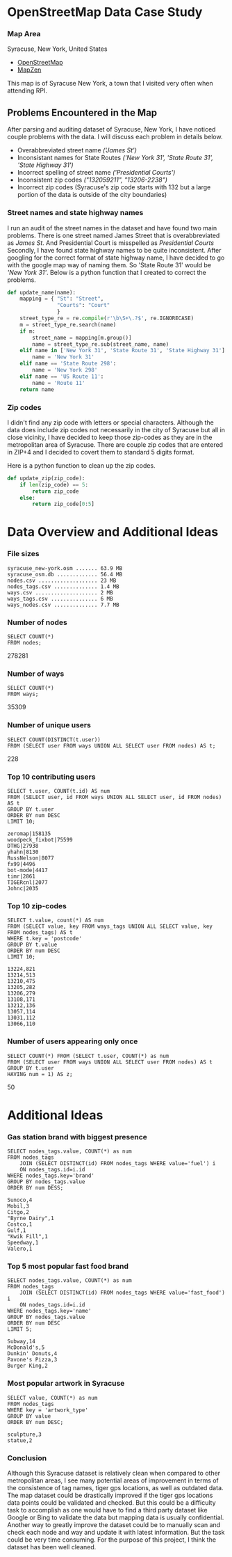 # OpenStreetMap Data Case Study

### Map Area
Syracuse, New York, United States

- [OpenStreetMap](https://www.openstreetmap.org/relation/174916)
- [MapZen](https://mapzen.com/data/metro-extracts/)

This map is of Syracuse New York, a town that I visited very often when attending RPI.

## Problems Encountered in the Map
After parsing and auditing dataset of Syracuse, New York, I have noticed couple
problems with the data. I will discuss each problem in details below.

- Overabbreviated street name  *('James St')*
- Inconsistant names for State Routes *('New York 31', 'State Route 31', 'State Highway 31')*
- Incorrect spelling of street name *('Presidential Courts')*
- Inconsistent zip codes *("132059211", "13206-2238")*
- Incorrect zip codes (Syracuse's zip code starts with 132 but a large portion of the data is outside of the city boundaries)

### Street names and state highway names

I run an audit of the street names in the dataset and have found two main problems. There is one street named James Street that is overabbreviated as *James St*. And Presidential Court is misspelled as *Presidential Courts*
Secondly, I have found state highway names to be quite inconsistent. After googling for the correct format of state highway name, I have decided to go with the google map way of naming them. So 'State Route 31' would be *'New York 31'*.
Below is a python function that I created to correct the problems.

```python
def update_name(name):
    mapping = { "St": "Street",
                "Courts": "Court"
                }
    street_type_re = re.compile(r'\b\S+\.?$', re.IGNORECASE)
    m = street_type_re.search(name)
    if m:
        street_name = mapping[m.group()]
        name = street_type_re.sub(street_name, name)
    elif name in ['New York 31', 'State Route 31', 'State Highway 31']:
        name = 'New York 31'
    elif name == 'State Route 298':
        name = 'New York 298'
    elif name == 'US Route 11':
        name = 'Route 11'
    return name
```

### Zip codes
I didn't find any zip code with letters or special characters. Although the data does include zip codes not necessarily in the city of Syracuse but all in close vicinity, I have decided to keep those zip-codes as they are in the metropolitan area of Syracuse.
There are couple zip codes that are entered in ZIP+4 and I decided to covert them to standard 5 digits format.

Here is a python function to clean up the zip codes.
```python
def update_zip(zip_code):
    if len(zip_code) == 5:
        return zip_code
    else:
        return zip_code[0:5]
```

# Data Overview and Additional Ideas

### File sizes
```
syracuse_new-york.osm ....... 63.9 MB
syracuse_osm.db ............. 56.4 MB
nodes.csv ................... 23 MB
nodes_tags.csv .............. 1.4 MB
ways.csv .................... 2 MB
ways_tags.csv ............... 6 MB
ways_nodes.csv .............. 7.7 MB
```

### Number of nodes
```
SELECT COUNT(*)
FROM nodes;
```
278281

### Number of ways
```
SELECT COUNT(*)
FROM ways;
```
35309

### Number of unique users
```
SELECT COUNT(DISTINCT(t.user))
FROM (SELECT user FROM ways UNION ALL SELECT user FROM nodes) AS t;
```
228

### Top 10 contributing users
```
SELECT t.user, COUNT(t.id) AS num
FROM (SELECT user, id FROM ways UNION ALL SELECT user, id FROM nodes) AS t
GROUP BY t.user
ORDER BY num DESC
LIMIT 10;
```
```
zeromap|158135
woodpeck_fixbot|75599
DTHG|27938
yhahn|8130
RussNelson|8077
fx99|4496
bot-mode|4417
timr|2861
TIGERcnl|2077
Johnc|2035
```

### Top 10 zip-codes
```
SELECT t.value, count(*) AS num
FROM (SELECT value, key FROM ways_tags UNION ALL SELECT value, key FROM nodes_tags) AS t
WHERE t.key = 'postcode'
GROUP BY t.value
ORDER BY num DESC
LIMIT 10;
```
```
13224,821
13214,513
13210,475
13205,282
13206,279
13108,171
13212,136
13057,114
13031,112
13066,110
```

### Number of users appearing only once
```
SELECT COUNT(*) FROM (SELECT t.user, COUNT(*) as num
FROM (SELECT user FROM ways UNION ALL SELECT user FROM nodes) AS t
GROUP BY t.user
HAVING num = 1) AS z;
```
50

# Additional Ideas

### Gas station brand with biggest presence
```
SELECT nodes_tags.value, COUNT(*) as num
FROM nodes_tags
    JOIN (SELECT DISTINCT(id) FROM nodes_tags WHERE value='fuel') i
    ON nodes_tags.id=i.id
WHERE nodes_tags.key='brand'
GROUP BY nodes_tags.value
ORDER BY num DESS;
```
```
Sunoco,4
Mobil,3
Citgo,2
"Byrne Dairy",1
Costco,1
Gulf,1
"Kwik Fill",1
Speedway,1
Valero,1
```

### Top 5 most popular fast food brand
```
SELECT nodes_tags.value, COUNT(*) as num
FROM nodes_tags
    JOIN (SELECT DISTINCT(id) FROM nodes_tags WHERE value='fast_food') i
    ON nodes_tags.id=i.id
WHERE nodes_tags.key='name'
GROUP BY nodes_tags.value
ORDER BY num DESC
LIMIT 5;
```
```
Subway,14
McDonald's,5
Dunkin' Donuts,4
Pavone's Pizza,3
Burger King,2
```

### Most popular artwork in Syracuse
```
SELECT value, COUNT(*) as num
FROM nodes_tags
WHERE key = 'artwork_type'
GROUP BY value
ORDER BY num DESC;
```
```
sculpture,3
statue,2
```

### Conclusion
Although this Syracuse dataset is relatively clean when compared to other metropolitan areas,
I see many potential areas of improvement in terms of the consistence of tag names, tiger gps locations,
as well as outdated data. The map dataset could be drastically improved if the tiger gps locations data points could be validated and checked. But this could be a difficulty task to accomplish as one would have to find a third party dataset like Google or Bing to validate the data but mapping data is usually confidential. Another way to greatly improve the dataset could be to manually scan and check each node and way and update it with latest information. But the task could be very time consuming. For the purpose of this project, I think the dataset has been well cleaned.
